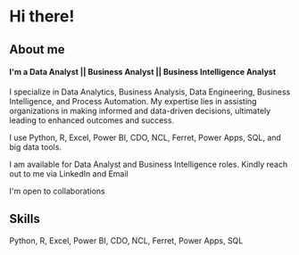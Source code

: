 # Hi there! 

## About me
#### I'm a Data Analyst || Business Analyst || Business Intelligence Analyst
I specialize in Data Analytics, Business Analysis, Data Engineering, Business Intelligence, and Process Automation. My expertise lies in assisting organizations in making informed and data-driven decisions, ultimately leading to enhanced outcomes and success.

I use Python, R, Excel, Power BI, CDO, NCL, Ferret, Power Apps, SQL, and big data tools.

I am available for Data Analyst and Business Intelligence roles. Kindly reach out to me via LinkedIn and Email

I'm open to collaborations

## Skills
Python, R, Excel, Power BI, CDO, NCL, Ferret, Power Apps, SQL
